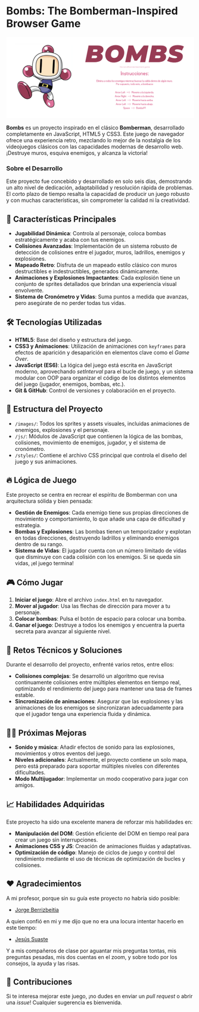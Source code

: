 # Bombs: The Bomberman-Inspired Browser Game

![Game Screenshot](./images/faldon.jpg)

**Bombs** es un proyecto inspirado en el clásico **Bomberman**, desarrollado completamente en JavaScript, HTML5 y CSS3. Este juego de navegador ofrece una experiencia retro, mezclando lo mejor de la nostalgia de los videojuegos clásicos con las capacidades modernas de desarrollo web. ¡Destruye muros, esquiva enemigos, y alcanza la victoria!

### Sobre el Desarrollo

Este proyecto fue concebido y desarrollado en solo seis días, demostrando un alto nivel de dedicación, adaptabilidad y resolución rápida de problemas. El corto plazo de tiempo resalta la capacidad de producir un juego robusto y con muchas características, sin comprometer la calidad ni la creatividad.

## 🚀 Características Principales

- **Jugabilidad Dinámica**: Controla al personaje, coloca bombas estratégicamente y acaba con tus enemigos.
- **Colisiones Avanzadas**: Implementación de un sistema robusto de detección de colisiones entre el jugador, muros, ladrillos, enemigos y explosiones.
- **Mapeado Retro**: Disfruta de un mapeado estilo clásico con muros destructibles e indestructibles, generados dinámicamente.
- **Animaciones y Explosiones Impactantes**: Cada explosión tiene un conjunto de sprites detallados que brindan una experiencia visual envolvente.
- **Sistema de Cronómetro y Vidas**: Suma puntos a medida que avanzas, pero asegúrate de no perder todas tus vidas.

## 🛠️ Tecnologías Utilizadas

- **HTML5**: Base del diseño y estructura del juego.
- **CSS3 y Animaciones**: Utilización de animaciones con `keyframes` para efectos de aparición y desaparición en elementos clave como el *Game Over*.
- **JavaScript (ES6)**: La lógica del juego está escrita en JavaScript moderno, aprovechando *setInterval* para el bucle de juego, y un sistema modular con OOP para organizar el código de los distintos elementos del juego (jugador, enemigos, bombas, etc.).
- **Git & GitHub**: Control de versiones y colaboración en el proyecto.

## 📂 Estructura del Proyecto

- `/images/`: Todos los sprites y assets visuales, incluidas animaciones de enemigos, explosiones y el personaje.
- `/js/`: Módulos de JavaScript que contienen la lógica de las bombas, colisiones, movimiento de enemigos, jugador, y el sistema de cronómetro.
- `/styles/`: Contiene el archivo CSS principal que controla el diseño del juego y sus animaciones.

## 🔥 Lógica de Juego

Este proyecto se centra en recrear el espíritu de Bomberman con una arquitectura sólida y bien pensada:

- **Gestión de Enemigos**: Cada enemigo tiene sus propias direcciones de movimiento y comportamiento, lo que añade una capa de dificultad y estrategia.
- **Bombas y Explosiones**: Las bombas tienen un temporizador y explotan en todas direcciones, destruyendo ladrillos y eliminando enemigos dentro de su rango.
- **Sistema de Vidas**: El jugador cuenta con un número limitado de vidas que disminuye con cada colisión con los enemigos. Si se queda sin vidas, ¡el juego termina!

## 🎮 Cómo Jugar

1. **Iniciar el juego**: Abre el archivo `index.html` en tu navegador.
2. **Mover al jugador**: Usa las flechas de dirección para mover a tu personaje.
3. **Colocar bombas**: Pulsa el botón de espacio para colocar una bomba.
4. **Ganar el juego**: Destruye a todos los enemigos y encuentra la puerta secreta para avanzar al siguiente nivel.

## 🎯 Retos Técnicos y Soluciones

Durante el desarrollo del proyecto, enfrenté varios retos, entre ellos:

- **Colisiones complejas**: Se desarrolló un algoritmo que revisa continuamente colisiones entre múltiples elementos en tiempo real, optimizando el rendimiento del juego para mantener una tasa de frames estable.
- **Sincronización de animaciones**: Asegurar que las explosiones y las animaciones de los enemigos se sincronizaran adecuadamente para que el jugador tenga una experiencia fluida y dinámica.

## 👨‍💻 Próximas Mejoras

- **Sonido y música**: Añadir efectos de sonido para las explosiones, movimientos y otros eventos del juego.
- **Niveles adicionales**: Actualmente, el proyecto contiene un solo mapa, pero está preparado para soportar múltiples niveles con diferentes dificultades.
- **Modo Multijugador**: Implementar un modo cooperativo para jugar con amigos.

## 📈 Habilidades Adquiridas

Este proyecto ha sido una excelente manera de reforzar mis habilidades en:

- **Manipulación del DOM**: Gestión eficiente del DOM en tiempo real para crear un juego sin interrupciones.
- **Animaciones CSS y JS**: Creación de animaciones fluídas y adaptativas.
- **Optimización de código**: Manejo de ciclos de juego y control del rendimiento mediante el uso de técnicas de optimización de bucles y colisiones.

## ❤️ Agradecimientos

A mi profesor, porque sin su guía este proyecto no habría sido posible:
* [Jorge Berrizbeitia](https://github.com/jorgeberrizbeitia)

A quien confió en mi y me dijo que no era una locura intentar hacerlo en este tiempo:
* [Jesús Suaste](https://github.com/suastech)

Y a mis compañeros de clase por aguantar mis preguntas tontas, mis preguntas pesadas, mis dos cuentas en el zoom, y sobre todo por los consejos, la ayuda y las risas.

## 🤝 Contribuciones

Si te interesa mejorar este juego, ¡no dudes en enviar un *pull request* o abrir una *issue*! Cualquier sugerencia es bienvenida.